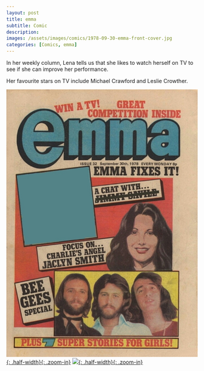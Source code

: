 ```yaml
---
layout: post
title: emma
subtitle: Comic
description:
images: /assets/images/comics/1978-09-30-emma-front-cover.jpg
categories: [Comics, emma]
---
```


In her weekly column, Lena tells us that she likes to watch herself on TV to see if she can improve her performance.

Her favourite stars on TV include Michael Crawford and Leslie Crowther.

[![](/assets/images/comics/1978-09-30-emma-front-cover.jpg){: .half-width}{: .zoom-in}](/assets/images/comics/1978-09-30-emma-front-cover.jpg)
[![](/assets/images/comics/1978-09-30-emma-page-17.jpg){: .half-width}{: .zoom-in}](/assets/images/comics/1978-09-30-emma-page-17.jpg)

